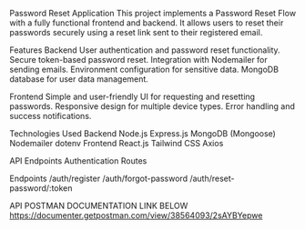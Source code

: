 Password Reset Application
This project implements a Password Reset Flow with a fully functional frontend and backend. It allows users to reset their passwords securely using a reset link sent to their registered email.

Features
Backend
User authentication and password reset functionality. Secure token-based password reset. Integration with Nodemailer for sending emails. Environment configuration for sensitive data. MongoDB database for user data management.

Frontend
Simple and user-friendly UI for requesting and resetting passwords. Responsive design for multiple device types. Error handling and success notifications.

Technologies Used
Backend Node.js Express.js MongoDB (Mongoose) Nodemailer dotenv Frontend React.js Tailwind CSS Axios

API Endpoints
Authentication Routes

Endpoints
/auth/register
/auth/forgot-password
/auth/reset-password/:token

API POSTMAN DOCUMENTATION LINK BELOW
https://documenter.getpostman.com/view/38564093/2sAYBYepwe